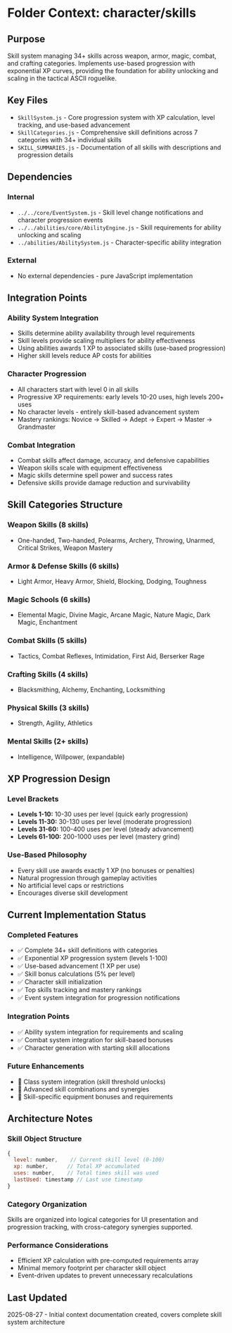 # Folder Context: character/skills

## Purpose
Skill system managing 34+ skills across weapon, armor, magic, combat, and crafting categories. Implements use-based progression with exponential XP curves, providing the foundation for ability unlocking and scaling in the tactical ASCII roguelike.

## Key Files
- `SkillSystem.js` - Core progression system with XP calculation, level tracking, and use-based advancement
- `SkillCategories.js` - Comprehensive skill definitions across 7 categories with 34+ individual skills
- `SKILL_SUMMARIES.js` - Documentation of all skills with descriptions and progression details

## Dependencies

### Internal  
- `../../core/EventSystem.js` - Skill level change notifications and character progression events
- `../../abilities/core/AbilityEngine.js` - Skill requirements for ability unlocking and scaling
- `../abilities/AbilitySystem.js` - Character-specific ability integration

### External
- No external dependencies - pure JavaScript implementation

## Integration Points

### Ability System Integration
- Skills determine ability availability through level requirements
- Skill levels provide scaling multipliers for ability effectiveness
- Using abilities awards 1 XP to associated skills (use-based progression)
- Higher skill levels reduce AP costs for abilities

### Character Progression  
- All characters start with level 0 in all skills
- Progressive XP requirements: early levels 10-20 uses, high levels 200+ uses
- No character levels - entirely skill-based advancement system
- Mastery rankings: Novice → Skilled → Adept → Expert → Master → Grandmaster

### Combat Integration
- Combat skills affect damage, accuracy, and defensive capabilities
- Weapon skills scale with equipment effectiveness
- Magic skills determine spell power and success rates
- Defensive skills provide damage reduction and survivability

## Skill Categories Structure

### Weapon Skills (8 skills)
- One-handed, Two-handed, Polearms, Archery, Throwing, Unarmed, Critical Strikes, Weapon Mastery

### Armor & Defense Skills (6 skills)  
- Light Armor, Heavy Armor, Shield, Blocking, Dodging, Toughness

### Magic Schools (6 skills)
- Elemental Magic, Divine Magic, Arcane Magic, Nature Magic, Dark Magic, Enchantment

### Combat Skills (5 skills)
- Tactics, Combat Reflexes, Intimidation, First Aid, Berserker Rage

### Crafting Skills (4 skills)  
- Blacksmithing, Alchemy, Enchanting, Locksmithing

### Physical Skills (3 skills)
- Strength, Agility, Athletics

### Mental Skills (2+ skills)
- Intelligence, Willpower, (expandable)

## XP Progression Design

### Level Brackets
- **Levels 1-10:** 10-30 uses per level (quick early progression)
- **Levels 11-30:** 30-130 uses per level (moderate progression)  
- **Levels 31-60:** 100-400 uses per level (steady advancement)
- **Levels 61-100:** 200-1000 uses per level (mastery grind)

### Use-Based Philosophy
- Every skill use awards exactly 1 XP (no bonuses or penalties)
- Natural progression through gameplay activities
- No artificial level caps or restrictions
- Encourages diverse skill development

## Current Implementation Status

### Completed Features
- ✅ Complete 34+ skill definitions with categories
- ✅ Exponential XP progression system (levels 1-100)
- ✅ Use-based advancement (1 XP per use)
- ✅ Skill bonus calculations (5% per level)
- ✅ Character skill initialization
- ✅ Top skills tracking and mastery rankings
- ✅ Event system integration for progression notifications

### Integration Points
- ✅ Ability system integration for requirements and scaling
- ✅ Combat system integration for skill-based bonuses
- ✅ Character generation with starting skill allocations

### Future Enhancements  
- 🔄 Class system integration (skill threshold unlocks)
- 🔄 Advanced skill combinations and synergies
- 🔄 Skill-specific equipment bonuses and requirements

## Architecture Notes

### Skill Object Structure
```javascript
{
  level: number,    // Current skill level (0-100)
  xp: number,      // Total XP accumulated  
  uses: number,    // Total times skill was used
  lastUsed: timestamp // Last use timestamp
}
```

### Category Organization
Skills are organized into logical categories for UI presentation and progression tracking, with cross-category synergies supported.

### Performance Considerations
- Efficient XP calculation with pre-computed requirements array
- Minimal memory footprint per character skill object
- Event-driven updates to prevent unnecessary recalculations

## Last Updated  
2025-08-27 - Initial context documentation created, covers complete skill system architecture